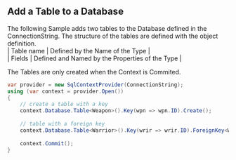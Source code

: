 ## Add a Table to a Database
The following Sample adds two tables to the Database defined in the ConnectionString. 
The structure of the tables are defined with the object definition.  
| Table name | Defined by the Name of the Type                 |  
| Fields     | Defined and Named by the Properties of the Type |  
 
The Tables are only created when the Context is Commited.

```csharp
var provider = new SqlContextProvider(ConnectionString);
using (var context = provider.Open())
{
	// create a table with a key
	context.Database.Table<Weapon>().Key(wpn => wpn.ID).Create();
	
	// table with a foreign key
	context.Database.Table<Warrior>().Key(wrir => wrir.ID).ForeignKey<Weapon>(wrir => wrir.WeaponID, wpn => wpn.ID).Create();
	
    context.Commit();
}
```